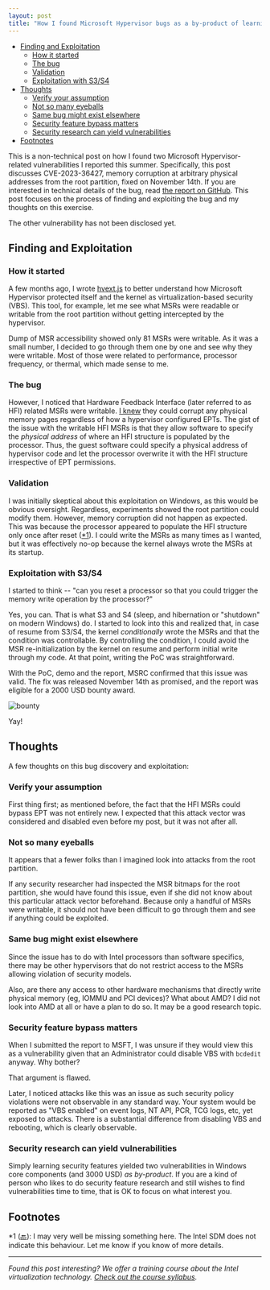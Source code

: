 ```yaml
---
layout: post
title: "How I found Microsoft Hypervisor bugs as a by-product of learning"
---
```

- [Finding and Exploitation](#finding-and-exploitation)
  - [How it started](#how-it-started)
  - [The bug](#the-bug)
  - [Validation](#validation)
  - [Exploitation with S3/S4](#exploitation-with-s3s4)
- [Thoughts](#thoughts)
  - [Verify your assumption](#verify-your-assumption)
  - [Not so many eyeballs](#not-so-many-eyeballs)
  - [Same bug might exist elsewhere](#same-bug-might-exist-elsewhere)
  - [Security feature bypass matters](#security-feature-bypass-matters)
  - [Security research can yield vulnerabilities](#security-research-can-yield-vulnerabilities)
- [Footnotes](#footnotes)


This is a non-technical post on how I found two Microsoft Hypervisor-related vulnerabilities I reported this summer. Specifically, this post discusses CVE-2023-36427, memory corruption at arbitrary physical addresses from the root partition, fixed on November 14th. If you are interested in technical details of the bug, read [the report on GitHub](https://github.com/tandasat/CVE-2023-36427/blob/main/report.md). This post focuses on the process of finding and exploiting the bug and my thoughts on this exercise.

The other vulnerability has not been disclosed yet.


## Finding and Exploitation

### How it started

A few months ago, I wrote [hvext.js](https://github.com/tandasat/hvext) to better understand how Microsoft Hypervisor protected itself and the kernel as virtualization-based security (VBS). This tool, for example, let me see what MSRs were readable or writable from the root partition without getting intercepted by the hypervisor.

Dump of MSR accessibility showed only 81 MSRs were writable. As it was a small number, I decided to go through them one by one and see why they were writable. Most of those were related to performance, processor frequency, or thermal, which made sense to me.


### The bug

However, I noticed that Hardware Feedback Interface (later referred to as HFI) related MSRs were writable. [I knew](https://standa-note.blogspot.com/2021/12/para-pass-through-hypervisors-and-their.html) they could corrupt any physical memory pages regardless of how a hypervisor configured EPTs. The gist of the issue with the writable HFI MSRs is that they allow software to specify the _physical address_ of where an HFI structure is populated by the processor. Thus, the guest software could specify a physical address of hypervisor code and let the processor overwrite it with the HFI structure irrespective of EPT permissions.


### Validation

I was initially skeptical about this exploitation on Windows, as this would be obvious oversight. Regardless, experiments showed the root partition could modify them. However, memory corruption did not happen as expected. This was because the processor appeared to populate the HFI structure only once after reset (<a name="body1">[*1](#note1)</a>). I could write the MSRs as many times as I wanted, but it was effectively no-op because the kernel always wrote the MSRs at its startup.


### Exploitation with S3/S4

I started to think -- "can you reset a processor so that you could trigger the memory write operation by the processor?"

Yes, you can. That is what S3 and S4 (sleep, and hibernation or "shutdown" on modern Windows) do. I started to look into this and realized that, in case of resume from S3/S4, the kernel _conditionally_ wrote the MSRs and that the condition was controllable. By controlling the condition, I could avoid the MSR re-initialization by the kernel on resume and perform initial write through my code. At that point, writing the PoC was straightforward.

With the PoC, demo and the report, MSRC confirmed that this issue was valid. The fix was released November 14th as promised, and the report was eligible for a 2000 USD bounty award.

![bounty](/blog/img/posts/2023-11-19/bounty.png)

Yay!


## Thoughts

A few thoughts on this bug discovery and exploitation:


### Verify your assumption

First thing first; as mentioned before, the fact that the HFI MSRs could bypass EPT was not entirely new. I expected that this attack vector was considered and disabled even before my post, but it was not after all.


### Not so many eyeballs

It appears that a fewer folks than I imagined look into attacks from the root partition.

If any security researcher had inspected the MSR bitmaps for the root partition, she would have found this issue, even if she did not know about this particular attack vector beforehand. Because only a handful of MSRs were writable, it should not have been difficult to go through them and see if anything could be exploited.


### Same bug might exist elsewhere

Since the issue has to do with Intel processors than software specifics, there may be other hypervisors that do not restrict access to the MSRs allowing violation of security models.

Also, are there any access to other hardware mechanisms that directly write physical memory (eg, IOMMU and PCI devices)? What about AMD? I did not look into AMD at all or have a plan to do so. It may be a good research topic.


### Security feature bypass matters

When I submitted the report to MSFT, I was unsure if they would view this as a vulnerability given that an Administrator could disable VBS with `bcdedit` anyway. Why bother?

That argument is flawed.

Later, I noticed attacks like this was an issue as such security policy violations were not observable in any standard way. Your system would be reported as "VBS enabled" on event logs, NT API, PCR, TCG logs, etc, yet exposed to attacks. There is a substantial difference from disabling VBS and rebooting, which is clearly observable.


### Security research can yield vulnerabilities

Simply learning security features yielded two vulnerabilities in Windows core components (and 3000 USD) _as by-product_. If you are a kind of person who likes to do security feature research and still wishes to find vulnerabilities time to time, that is OK to focus on what interest you.

## Footnotes

<a name="note1">*1</a> ([🔙](#body1)): I may very well be missing something here. The Intel SDM does not indicate this behaviour. Let me know if you know of more details.

----

_Found this post interesting? We offer a training course about the Intel virtualization technology. [Check out the course syllabus](https://tandasat.github.io/)._
